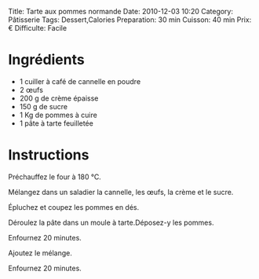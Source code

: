 Title: Tarte aux pommes normande
Date: 2010-12-03 10:20
Category: Pâtisserie
Tags: Dessert,Calories
Preparation: 30 min
Cuisson: 40 min
Prix: €
Difficulte: Facile

# Ingrédients

- 1 cuiller à café de cannelle en poudre
- 2 œufs
- 200 g de crème épaisse
- 150 g de sucre
- 1 Kg de pommes à cuire
- 1 pâte à tarte feuilletée

# Instructions

Préchauffez le four à 180 °C.

Mélangez dans un saladier la cannelle, les œufs, la crème et le sucre.

Épluchez et coupez les pommes en dés.

Déroulez la pâte dans un moule à tarte.Déposez-y les pommes.

Enfournez 20 minutes.

Ajoutez le mélange.

Enfournez 20 minutes.
